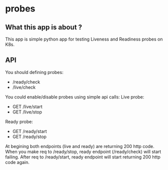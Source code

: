 # probes

## What this app is about ?

This app is simple python app for testing Liveness and Readiness probes on K8s.

## API

You should defining probes:
 - /ready/check
 - /live/check

You could enable/disable probes using simple api calls:
Live probe:
- GET /live/start
- GET /live/stop

Ready probe:
- GET /ready/start
- GET /ready/stop

At begining both endpoints (live and ready) are returning 200 http code.
When you make req to /ready/stop, ready endpoint (/ready/check) will start failing.
After req to /ready/start, ready endpoint will start returning 200 http code again.

